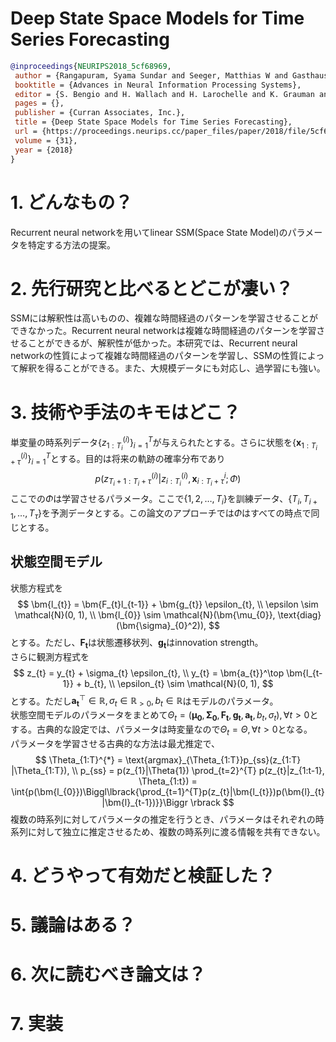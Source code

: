 # Deep State Space Models for Time Series Forecasting

```bib
@inproceedings{NEURIPS2018_5cf68969,
 author = {Rangapuram, Syama Sundar and Seeger, Matthias W and Gasthaus, Jan and Stella, Lorenzo and Wang, Yuyang and Januschowski, Tim},
 booktitle = {Advances in Neural Information Processing Systems},
 editor = {S. Bengio and H. Wallach and H. Larochelle and K. Grauman and N. Cesa-Bianchi and R. Garnett},
 pages = {},
 publisher = {Curran Associates, Inc.},
 title = {Deep State Space Models for Time Series Forecasting},
 url = {https://proceedings.neurips.cc/paper_files/paper/2018/file/5cf68969fb67aa6082363a6d4e6468e2-Paper.pdf},
 volume = {31},
 year = {2018}
}
```

# 1. どんなもの？
Recurrent neural networkを用いてlinear SSM(Space State Model)のパラメータを特定する方法の提案。

# 2. 先行研究と比べるとどこが凄い？  
SSMには解釈性は高いものの、複雑な時間経過のパターンを学習させることができなかった。Recurrent neural networkは複雑な時間経過のパターンを学習させることができるが、解釈性が低かった。本研究では、Recurrent neural networkの性質によって複雑な時間経過のパターンを学習し、SSMの性質によって解釈を得ることができる。また、大規模データにも対応し、過学習にも強い。

# 3. 技術や手法のキモはどこ？
単変量の時系列データ$\{z_{1:T_{i}}^{(i)} \}_{i=1}^{T}$が与えられたとする。さらに状態を$\{\mathbf{x}_{1:T_{i}+\tau}^{(i)} \}_{i=1}^{T}$とする。目的は将来の軌跡の確率分布であり
$$
p\biggl( z_{T_{i}+1:T_{i}+\tau}^{(i)} \bigg\lvert z_{i:T_{i}}^{(i)}, \mathbf{x}_{i:T_{i}+\tau}^{i} ; \Phi \biggr)
$$
ここでの$\Phi$は学習させるパラメータ。ここで$\{1, 2, \dots, T_{i}\}$を訓練データ、$\{T_{i}, T_{i+1}, \dots, T_{\tau}\}$を予測データとする。この論文のアプローチでは$\Phi$はすべての時点で同じとする。

## 状態空間モデル  
状態方程式を
$$
\bm{l_{t}} = \bm{F_{t}l_{t-1}} + \bm{g_{t}} \epsilon_{t}, \\
\epsilon \sim \mathcal{N}(0, 1), \\
\bm{l_{0}} \sim \mathcal{N}(\bm{\mu_{0}}, \text{diag}(\bm{\sigma}_{0}^2)),
$$
とする。ただし、$\bm{F_{t}}$は状態遷移状列、$\bm{g_{t}}$はinnovation strength。  
さらに観測方程式を
$$
z_{t} = y_{t} + \sigma_{t} \epsilon_{t}, \\
y_{t} = \bm{a_{t}}^\top \bm{l_{t-1}} + b_{t}, \\
\epsilon_{t} \sim \mathcal{N}(0, 1),
$$
とする。ただし$\bm{a_{t}}^\top \in \mathbb{R}, \sigma_{t} \in \mathbb{R}_{>0}, b_{t} \in \mathbb{R}$はモデルのパラメータ。  
状態空間モデルのパラメータをまとめて$\Theta_{t} = (\bm{\mu_{0}}, \bm{\Sigma_{0}}, \bm{F_{t}}, \bm{g_{t}}, \bm{a_{t}}, b_{t}, \sigma_{t}), \forall{t} > 0$とする。古典的な設定では、パラメータは時変量なので$\Theta_{t} = \Theta, \forall{t} > 0$となる。  
パラメータを学習させる古典的な方法は最尤推定で、
$$
\Theta_{1:T}^{*} = \text{argmax}_{\Theta_{1:T}}p_{ss}(z_{1:T} |\Theta_{1:T}), \\
p_{ss} = p(z_{1}|\Theta{1}) \prod_{t=2}^{T} p(z_{t}|z_{1:t-1}, \Theta_{1:t}) = \int{p(\bm{l_{0}})\Biggl\lbrack{\prod_{t=1}^{T}p(z_{t}|\bm{l_{t}})p(\bm{l}_{t}|\bm{l}_{t-1})}}\Biggr \rbrack
$$
複数の時系列に対してパラメータの推定を行うとき、パラメータはそれぞれの時系列に対して独立に推定させるため、複数の時系列に渡る情報を共有できない。


# 4. どうやって有効だと検証した？
# 5. 議論はある？
# 6. 次に読むべき論文は？
# 7. 実装
